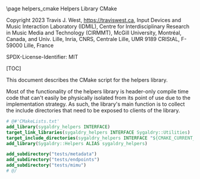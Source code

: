 \page helpers_cmake Helpers Library CMake

Copyright 2023 Travis J. West, https://traviswest.ca, Input Devices and Music
Interaction Laboratory (IDMIL), Centre for Interdisciplinary Research in Music
Media and Technology (CIRMMT), McGill University, Montréal, Canada, and Univ.
Lille, Inria, CNRS, Centrale Lille, UMR 9189 CRIStAL, F-59000 Lille, France

SPDX-License-Identifier: MIT

[TOC]

This document describes the CMake script for the helpers library.

Most of the functionality of the helpers library is header-only compile time
code that can't easily be physically isolated from its point of use due to the
implementation strategy. As such, the library's main function is to collect the
include directories that need to be exposed to clients of the library.

```cmake
# @#'CMakeLists.txt'
add_library(sygaldry_helpers INTERFACE)
target_link_libraries(sygaldry_helpers INTERFACE Sygaldry::Utilities)
target_include_directories(sygaldry_helpers INTERFACE "${CMAKE_CURRENT_LIST_DIR}")
add_library(Sygaldry::Helpers ALIAS sygaldry_helpers)

add_subdirectory("tests/metadata")
add_subdirectory("tests/endpoints")
add_subdirectory("tests/mimu")
# @/
```
